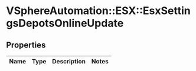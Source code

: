 # VSphereAutomation::ESX::EsxSettingsDepotsOnlineUpdate

## Properties
Name | Type | Description | Notes
------------ | ------------- | ------------- | -------------


